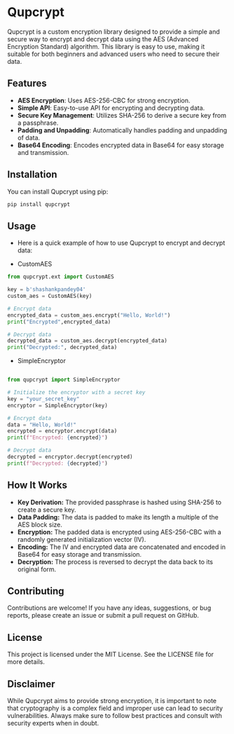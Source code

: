 # Qupcrypt

Qupcrypt is a custom encryption library designed to provide a simple and secure way to encrypt and decrypt data using the AES (Advanced Encryption Standard) algorithm. This library is easy to use, making it suitable for both beginners and advanced users who need to secure their data.

## Features

- **AES Encryption**: Uses AES-256-CBC for strong encryption.
- **Simple API**: Easy-to-use API for encrypting and decrypting data.
- **Secure Key Management**: Utilizes SHA-256 to derive a secure key from a passphrase.
- **Padding and Unpadding**: Automatically handles padding and unpadding of data.
- **Base64 Encoding**: Encodes encrypted data in Base64 for easy storage and transmission.

## Installation

You can install Qupcrypt using pip:

```sh
pip install qupcrypt
```
## Usage
- Here is a quick example of how to use Qupcrypt to encrypt and decrypt data:

- CustomAES
``` python
from qupcrypt.ext import CustomAES

key = b'shashankpandey04'
custom_aes = CustomAES(key)

# Encrypt data
encrypted_data = custom_aes.encrypt("Hello, World!")
print("Encrypted",encrypted_data)

# Decrypt data
decrypted_data = custom_aes.decrypt(encrypted_data)
print("Decrypted:", decrypted_data)

```

- SimpleEncryptor
``` python

from qupcrypt import SimpleEncryptor

# Initialize the encryptor with a secret key
key = "your_secret_key"
encryptor = SimpleEncryptor(key)

# Encrypt data
data = "Hello, World!"
encrypted = encryptor.encrypt(data)
print(f"Encrypted: {encrypted}")

# Decrypt data
decrypted = encryptor.decrypt(encrypted)
print(f"Decrypted: {decrypted}")
```

## How It Works
- **Key Derivation:** The provided passphrase is hashed using SHA-256 to create a secure key.
- **Data Padding:** The data is padded to make its length a multiple of the AES block size.
- **Encryption:** The padded data is encrypted using AES-256-CBC with a randomly generated initialization vector (IV).
- **Encoding:** The IV and encrypted data are concatenated and encoded in Base64 for easy storage and transmission.
- **Decryption:** The process is reversed to decrypt the data back to its original form.

## Contributing
Contributions are welcome! If you have any ideas, suggestions, or bug reports, please create an issue or submit a pull request on GitHub.

## License
This project is licensed under the MIT License. See the LICENSE file for more details.

## Disclaimer
While Qupcrypt aims to provide strong encryption, it is important to note that cryptography is a complex field and improper use can lead to security vulnerabilities. Always make sure to follow best practices and consult with security experts when in doubt.

